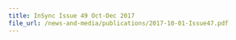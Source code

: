 ```yaml
---
title: InSync Issue 49 Oct-Dec 2017
file_url: /news-and-media/publications/2017-10-01-Issue47.pdf
---
```

